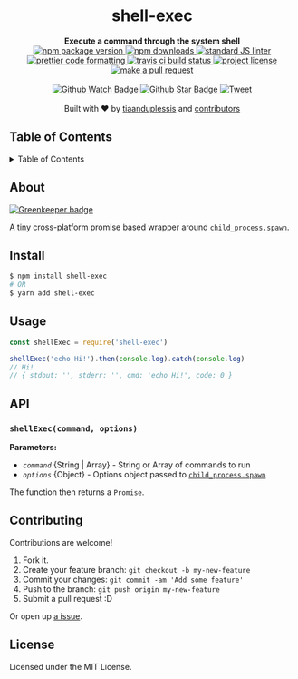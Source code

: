 
<h1 align="center">shell-exec</h1>
<div align="center">
  <strong>Execute a command through the system shell</strong>
</div>
<div align="center">
  <a href="https://npmjs.org/package/shell-exec">
    <img src="https://img.shields.io/npm/v/shell-exec.svg?style=flat-square" alt="npm package version" />
  </a>
  <a href="https://npmjs.org/package/shell-exec">
  <img src="https://img.shields.io/npm/dm/shell-exec.svg?style=flat-square" alt="npm downloads" />
  </a>
  <a href="https://github.com/feross/standard">
    <img src="https://img.shields.io/badge/code%20style-standard-brightgreen.svg?style=flat-square" alt="standard JS linter" />
  </a>
  <a href="https://github.com/prettier/prettier">
    <img src="https://img.shields.io/badge/styled_with-prettier-ff69b4.svg?style=flat-square" alt="prettier code formatting" />
  </a>
  <a href="https://travis-ci.org/tiaanduplessis/shell-exec">
    <img src="https://img.shields.io/travis/tiaanduplessis/shell-exec.svg?style=flat-square" alt="travis ci build status" />
  </a>
  <a href="https://github.com/tiaanduplessis/shell-exec/blob/master/LICENSE">
    <img src="https://img.shields.io/npm/l/shell-exec.svg?style=flat-square" alt="project license" />
  </a>
  <a href="http://makeapullrequest.com">
    <img src="https://img.shields.io/badge/PRs-welcome-brightgreen.svg?style=flat-square" alt="make a pull request" />
  </a>
</div>
<br>
<div align="center">
  <a href="https://github.com/tiaanduplessis/shell-exec/watchers">
    <img src="https://img.shields.io/github/watchers/tiaanduplessis/shell-exec.svg?style=social" alt="Github Watch Badge" />
  </a>
  <a href="https://github.com/tiaanduplessis/shell-exec/stargazers">
    <img src="https://img.shields.io/github/stars/tiaanduplessis/shell-exec.svg?style=social" alt="Github Star Badge" />
  </a>
  <a href="https://twitter.com/intent/tweet?text=Check%20out%20shell-exec!%20https://github.com/tiaanduplessis/shell-exec%20%F0%9F%91%8D">
    <img src="https://img.shields.io/twitter/url/https/github.com/tiaanduplessis/shell-exec.svg?style=social" alt="Tweet" />
  </a>
</div>
<br>
<div align="center">
  Built with ❤︎ by <a href="https://github.com/tiaanduplessis">tiaanduplessis</a> and <a href="https://github.com/tiaanduplessis/shell-exec/contributors">contributors</a>
</div>

<h2>Table of Contents</h2>
<details>
  <summary>Table of Contents</summary>
  <li><a href="#about">About</a></li>
  <li><a href="#install">Install</a></li>
  <li><a href="#usage">Usage</a></li>
  <li><a href="#api">API</a></li>
  <li><a href="#contribute">Contribute</a></li>
  <li><a href="#license">License</a></li>
</details>

## About

[![Greenkeeper badge](https://badges.greenkeeper.io/tiaanduplessis/shell-exec.svg)](https://greenkeeper.io/)

A tiny cross-platform promise based wrapper around [`child_process.spawn`](https://nodejs.org/api/child_process.html#child_process_child_process_spawn_command_args_options).

## Install

```sh
$ npm install shell-exec
# OR
$ yarn add shell-exec
```

## Usage

```js
const shellExec = require('shell-exec')

shellExec('echo Hi!').then(console.log).catch(console.log)
// Hi!
// { stdout: '', stderr: '', cmd: 'echo Hi!', code: 0 }
```

## API

### `shellExec(command, options)`

**Parameters:**

- *`command`* {String | Array} - String or Array of commands to run
- *`options`* {Object} - Options object passed to [`child_process.spawn`](https://nodejs.org/api/child_process.html#child_process_child_process_spawn_command_args_options)

The function then returns a `Promise`.

## Contributing

Contributions are welcome!

1. Fork it.
2. Create your feature branch: `git checkout -b my-new-feature`
3. Commit your changes: `git commit -am 'Add some feature'`
4. Push to the branch: `git push origin my-new-feature`
5. Submit a pull request :D

Or open up [a issue](https://github.com/tiaanduplessis/shell-exec/issues).

## License

Licensed under the MIT License.
